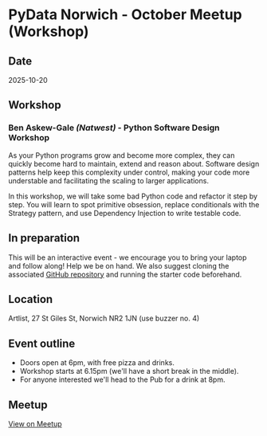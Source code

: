 # PyData Norwich - October Meetup (Workshop)

## Date

2025-10-20

## Workshop

### Ben Askew-Gale *(Natwest)* - **Python Software Design Workshop**

As your Python programs grow and become more complex, they can quickly become hard to maintain, extend and reason about. Software design patterns help keep this complexity under control, making your code more understable and facilitating the scaling to larger applications.

In this workshop, we will take some bad Python code and refactor it step by step. You will learn to spot primitive obsession, replace conditionals with the Strategy pattern, and use Dependency Injection to write testable code.

<section markdown="1" class="event-detail">

## In preparation

This will be an interactive event - we encourage you to bring your laptop and follow along! Help we be on hand. We also suggest cloning the associated [GitHub repository](https://github.com/PyData-Norwich/design_workshop) and running the starter code beforehand.

## Location

Artlist, 27 St Giles St, Norwich NR2 1JN (use buzzer no. 4)

## Event outline

- Doors open at 6pm, with free pizza and drinks.
- Workshop starts at 6.15pm (we'll have a short break in the middle).
- For anyone interested we'll head to the Pub for a drink at 8pm.

</section>

## Meetup

[View on Meetup](hhttps://www.meetup.com/pydata-norwich/events/311363571)